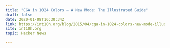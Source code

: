 ```yaml
---
title: "CGA in 1024 Colors – A New Mode: The Illustrated Guide"
draft: false
date: 2020-01-08T16:30:34Z
link: https://int10h.org/blog/2015/04/cga-in-1024-colors-new-mode-illustrated/?utm_medium=RSS&utm_source=hune
site: int10h.org
topic: Hacker News  

---
```

